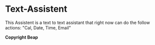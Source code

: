 # Text-Assistent

This Assistent is a text to text assistant that right now can do the follow actions: "Cal, Date, Time, Email"

__Copyright Beap__
